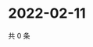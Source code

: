 # 2022-02-11

共 0 条

<!-- BEGIN WEIBO -->
<!-- 最后更新时间 Fri Feb 11 2022 23:18:42 GMT+0800 (China Standard Time) -->

<!-- END WEIBO -->
